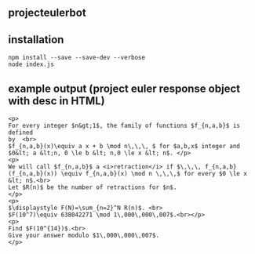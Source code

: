 ## projecteulerbot 

## installation 
```
npm install --save --save-dev --verbose 
node index.js 
```

## example output (project euler response object with desc in HTML)
```
<p>
For every integer $n&gt;1$, the family of functions $f_{n,a,b}$ is defined
by  <br>
$f_{n,a,b}(x)\equiv a x + b \mod n\,\,\, $ for $a,b,x$ integer and  $0&lt; a &lt;n, 0 \le b &lt; n,0 \le x &lt; n$. </p>
<p>
We will call $f_{n,a,b}$ a <i>retraction</i> if $\,\,\, f_{n,a,b}(f_{n,a,b}(x)) \equiv f_{n,a,b}(x) \mod n \,\,\,$ for every $0 \le x &lt; n$.<br>
Let $R(n)$ be the number of retractions for $n$.
</p>
<p>
$\displaystyle F(N)=\sum_{n=2}^N R(n)$. <br>
$F(10^7)\equiv 638042271 \mod 1\,000\,000\,007$.<br></p>
<p>
Find $F(10^{14})$.<br>
Give your answer modulo $1\,000\,000\,007$.
</p>
```
